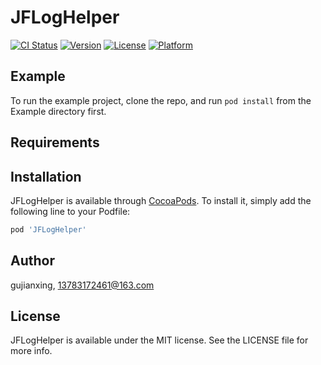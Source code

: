 # JFLogHelper

[![CI Status](https://img.shields.io/travis/gujianxing/JFLogHelper.svg?style=flat)](https://travis-ci.org/gujianxing/JFLogHelper)
[![Version](https://img.shields.io/cocoapods/v/JFLogHelper.svg?style=flat)](https://cocoapods.org/pods/JFLogHelper)
[![License](https://img.shields.io/cocoapods/l/JFLogHelper.svg?style=flat)](https://cocoapods.org/pods/JFLogHelper)
[![Platform](https://img.shields.io/cocoapods/p/JFLogHelper.svg?style=flat)](https://cocoapods.org/pods/JFLogHelper)

## Example

To run the example project, clone the repo, and run `pod install` from the Example directory first.

## Requirements

## Installation

JFLogHelper is available through [CocoaPods](https://cocoapods.org). To install
it, simply add the following line to your Podfile:

```ruby
pod 'JFLogHelper'
```

## Author

gujianxing, 13783172461@163.com

## License

JFLogHelper is available under the MIT license. See the LICENSE file for more info.
